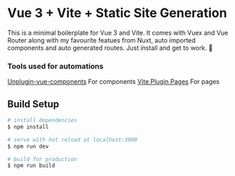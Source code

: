 # Vue 3 + Vite + Static Site Generation

This is a minimal boilerplate for Vue 3 and Vite. It comes with Vuex and Vue Router along with my favourite featues from Nuxt, auto imported components and auto generated routes. Just install and get to work. 🚀

### Tools used for automations

[Unplugin-vue-components](https://github.com/antfu/unplugin-vue-components) For components 
[Vite Plugin Pages](https://github.com/hannoeru/vite-plugin-pages) For pages

## Build Setup

```bash
# install dependencies
$ npm install

# serve with hot reload at localhost:3000
$ npm run dev

# build for production
$ npm run build
```